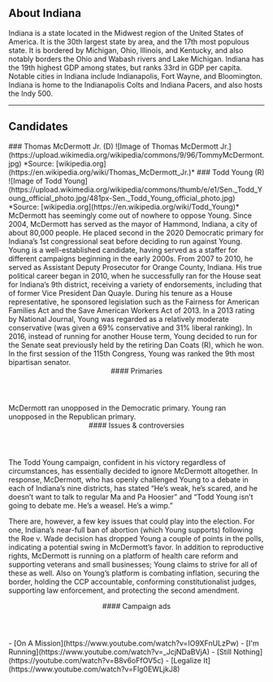 ## About Indiana
Indiana is a state located in the Midwest region of the United States of America. It is the 30th largest state by area, and the 17th most populous state. It is bordered by Michigan, Ohio, Illinois, and Kentucky, and also notably borders the Ohio and Wabash rivers and Lake Michigan. Indiana has the 19th highest GDP among states, but ranks 33rd in GDP per capita. Notable cities in Indiana include Indianapolis, Fort Wayne, and Bloomington. Indiana is home to the Indianapolis Colts and Indiana Pacers, and also hosts the Indy 500.

---

## Candidates

<Grid>
  <Box>
    ### Thomas McDermott Jr. (D)
    ![Image of Thomas McDermott Jr.](https://upload.wikimedia.org/wikipedia/commons/9/96/TommyMcDermont.jpg)
    *Source: [wikipedia.org](https://en.wikipedia.org/wiki/Thomas_McDermott_Jr.)*
  </Box>
  <Box>
    ### Todd Young (R)
    ![Image of Todd Young](https://upload.wikimedia.org/wikipedia/commons/thumb/e/e1/Sen._Todd_Young_official_photo.jpg/481px-Sen._Todd_Young_official_photo.jpg)
    *Source: [wikipedia.org](https://en.wikipedia.org/wiki/Todd_Young)*
  </Box>

  <Box>
    McDermott has seemingly come out of nowhere to oppose Young. Since 2004, McDermott has served as the mayor of Hammond, Indiana, a city of about 80,000 people. He placed second in the 2020 Democratic primary for Indiana’s 1st congressional seat before deciding to run against Young.
  </Box>
  <Box>
    Young is a well-established candidate, having served as a staffer for different campaigns beginning in the early 2000s. From 2007 to 2010, he served as Assistant Deputy Prosecutor for Orange County, Indiana. His true political career began in 2010, when he successfully ran for the House seat for Indiana’s 9th district, receiving a variety of endorsements, including that of former Vice President Dan Quayle. During his tenure as a House representative, he sponsored legislation such as the Fairness for American Families Act and the Save American Workers Act of 2013. In a 2013 rating by National Journal, Young was regarded as a relatively moderate conservative (was given a 69% conservative and 31% liberal ranking). In 2016, instead of running for another House term, Young decided to run for the Senate seat previously held by the retiring Dan Coats (R), which he won. In the first session of the 115th Congress, Young was ranked the 9th most bipartisan senator. 
  </Box>

  <Header>
    #### Primaries
  </Header>
  <Box>
    McDermott ran unopposed in the Democratic primary.
  </Box>
  <Box>
    Young ran unopposed in the Republican primary.
  </Box>

  <Header>
    #### Issues & controversies
  </Header>

  <WideBox>
    The Todd Young campaign, confident in his victory regardless of circumstances, has essentially decided to ignore McDermott altogether. In response, McDermott, who has openly challenged Young to a debate in each of Indiana’s nine districts, has stated “He’s weak, he’s scared, and he doesn’t want to talk to regular Ma and Pa Hoosier” and “Todd Young isn’t going to debate me. He’s a weasel. He’s a wimp.”

There are, however, a few key issues that could play into the election. For one, Indiana’s near-full ban of abortion (which Young supports) following the Roe v. Wade decision has dropped Young a couple of points in the polls, indicating a potential swing in McDermott’s favor. In addition to reproductive rights, McDermott is running on a platform of health care reform and supporting veterans and small businesses; Young claims to strive for all of these as well. Also on Young’s platform is combating inflation, securing the border, holding the CCP accountable, conforming constitutionalist judges, supporting law enforcement, and protecting the second amendment. 

  </WideBox>
 
  <Header>
    #### Campaign ads
  </Header>
  <Box>
    - [On A Mission](https://www.youtube.com/watch?v=IO9XFnULzPw)
    - [I'm Running](https://www.youtube.com/watch?v=_JcjNDaBVjA)
  </Box>
  <Box>
    - [Still Nothing](https://youtube.com/watch?v=B8v6oFfOV5c)
    - [Legalize It](https://www.youtube.com/watch?v=Flg0EWLjkJ8)
  </Box>
</Grid>
